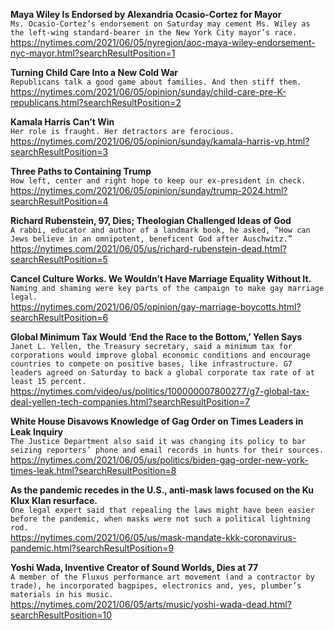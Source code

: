 **Maya Wiley Is Endorsed by Alexandria Ocasio-Cortez for Mayor**\
`Ms. Ocasio-Cortez’s endorsement on Saturday may cement Ms. Wiley as the left-wing standard-bearer in the New York City mayor’s race.`\
https://nytimes.com/2021/06/05/nyregion/aoc-maya-wiley-endorsement-nyc-mayor.html?searchResultPosition=1

**Turning Child Care Into a New Cold War**\
`Republicans talk a good game about families. And then stiff them.`\
https://nytimes.com/2021/06/05/opinion/sunday/child-care-pre-K-republicans.html?searchResultPosition=2

**Kamala Harris Can’t Win**\
`Her role is fraught. Her detractors are ferocious.`\
https://nytimes.com/2021/06/05/opinion/sunday/kamala-harris-vp.html?searchResultPosition=3

**Three Paths to Containing Trump**\
`How left, center and right hope to keep our ex-president in check. `\
https://nytimes.com/2021/06/05/opinion/sunday/trump-2024.html?searchResultPosition=4

**Richard Rubenstein, 97, Dies; Theologian Challenged Ideas of God**\
`A rabbi, educator and author of a landmark book, he asked, “How can Jews believe in an omnipotent, beneficent God after Auschwitz.”`\
https://nytimes.com/2021/06/05/us/richard-rubenstein-dead.html?searchResultPosition=5

**Cancel Culture Works. We Wouldn’t Have Marriage Equality Without It.**\
`Naming and shaming were key parts of the campaign to make gay marriage legal.`\
https://nytimes.com/2021/06/05/opinion/gay-marriage-boycotts.html?searchResultPosition=6

**Global Minimum Tax Would ‘End the Race to the Bottom,’ Yellen Says**\
`Janet L. Yellen, the Treasury secretary, said a minimum tax for corporations would improve global economic conditions and encourage countries to compete on positive bases, like infrastructure. G7 leaders agreed on Saturday to back a global corporate tax rate of at least 15 percent.`\
https://nytimes.com/video/us/politics/100000007800277/g7-global-tax-deal-yellen-tech-companies.html?searchResultPosition=7

**White House Disavows Knowledge of Gag Order on Times Leaders in Leak Inquiry**\
`The Justice Department also said it was changing its policy to bar seizing reporters’ phone and email records in hunts for their sources.`\
https://nytimes.com/2021/06/05/us/politics/biden-gag-order-new-york-times-leak.html?searchResultPosition=8

**As the pandemic recedes in the U.S., anti-mask laws focused on the Ku Klux Klan resurface.**\
`One legal expert said that repealing the laws might have been easier before the pandemic, when masks were not such a political lightning rod.`\
https://nytimes.com/2021/06/05/us/mask-mandate-kkk-coronavirus-pandemic.html?searchResultPosition=9

**Yoshi Wada, Inventive Creator of Sound Worlds, Dies at 77**\
`A member of the Fluxus performance art movement (and a contractor by trade), he incorporated bagpipes, electronics and, yes, plumber’s materials in his music.`\
https://nytimes.com/2021/06/05/arts/music/yoshi-wada-dead.html?searchResultPosition=10

